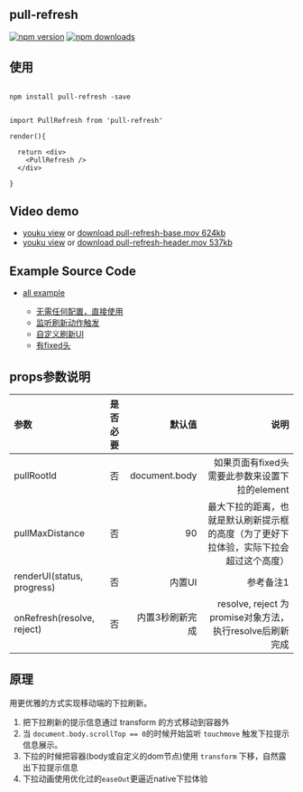 ## pull-refresh

[![npm version](https://badge.fury.io/js/pull-refresh.svg)](https://badge.fury.io/js/pull-refresh) [![npm downloads](https://img.shields.io/npm/dm/pull-refresh.svg?style=flat-square)](https://www.npmjs.com/package/pull-refresh)




## 使用


````
  
npm install pull-refresh -save

````

````

import PullRefresh from 'pull-refresh'

render(){

  return <div>
    <PullRefresh />
  </div>

}

````

## Video demo

* [youku view](http://v.youku.com/v_show/id_XMzI0ODM4Njc1Ng==.html) or [download pull-refresh-base.mov 624kb](./example/video/pull-refresh-base.mov) 
* [youku view](http://v.youku.com/v_show/id_XMzI0ODM4NzEyNA==.html) or [download pull-refresh-header.mov 537kb](./example/video/pull-refresh-header.mov)

## Example Source Code

* [all example](./example/)
  
  * [无需任何配置，直接使用](./example/src/base.js)
  * [监听刷新动作触发](./example/src/demo2.js)
  * [自定义刷新UI](./example/src/demo3.js)
  * [有fixed头](./example/src/demo4.js)


## props参数说明



| 参数  | 是否必要  | 默认值 | 说明 |
|:------------- |:---------------:| -------------:|-------------:|
| pullRootId    | 否              | document.body |  如果页面有fixed头需要此参数来设置下拉的element    |
| pullMaxDistance| 否        |  90  | 最大下拉的距离，也就是默认刷新提示框的高度（为了更好下拉体验，实际下拉会超过这个高度） |
| renderUI(status, progress) | 否        |   内置UI  | 参考备注1 |
| onRefresh(resolve, reject) | 否        |   内置3秒刷新完成  | resolve, reject 为promise对象方法，执行resolve后刷新完成 |






## 原理

用更优雅的方式实现移动端的下拉刷新。

1. 把下拉刷新的提示信息通过 transform 的方式移动到容器外
2. 当 `document.body.scrollTop == 0`的时候开始监听 `touchmove` 触发下拉提示信息展示。
3. 下拉的时候把容器(body或自定义的dom节点)使用 `transform` 下移，自然露出下拉提示信息
4. 下拉动画使用优化过的`easeOut`更逼近native下拉体验


